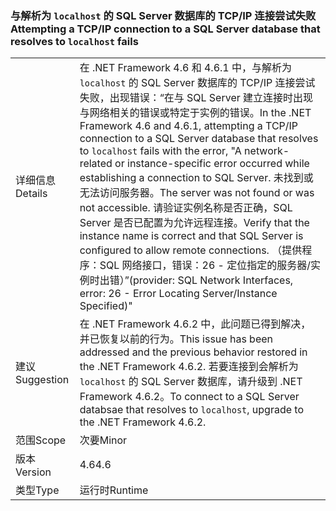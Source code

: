 ### <a name="attempting-a-tcpip-connection-to-a-sql-server-database-that-resolves-to-localhost-fails"></a><span data-ttu-id="81ded-101">与解析为 `localhost` 的 SQL Server 数据库的 TCP/IP 连接尝试失败</span><span class="sxs-lookup"><span data-stu-id="81ded-101">Attempting a TCP/IP connection to a SQL Server database that resolves to `localhost` fails</span></span>

|   |   |
|---|---|
|<span data-ttu-id="81ded-102">详细信息</span><span class="sxs-lookup"><span data-stu-id="81ded-102">Details</span></span>|<span data-ttu-id="81ded-103">在 .NET Framework 4.6 和 4.6.1 中，与解析为 <code>localhost</code> 的 SQL Server 数据库的 TCP/IP 连接尝试失败，出现错误：“在与 SQL Server 建立连接时出现与网络相关的错误或特定于实例的错误。</span><span class="sxs-lookup"><span data-stu-id="81ded-103">In the .NET Framework 4.6 and 4.6.1, attempting a TCP/IP connection to a SQL Server database that resolves to <code>localhost</code> fails with the error, &quot;A network-related or instance-specific error occurred while establishing a connection to SQL Server.</span></span> <span data-ttu-id="81ded-104">未找到或无法访问服务器。</span><span class="sxs-lookup"><span data-stu-id="81ded-104">The server was not found or was not accessible.</span></span> <span data-ttu-id="81ded-105">请验证实例名称是否正确，SQL Server 是否已配置为允许远程连接。</span><span class="sxs-lookup"><span data-stu-id="81ded-105">Verify that the instance name is correct and that SQL Server is configured to allow remote connections.</span></span> <span data-ttu-id="81ded-106">（提供程序：SQL 网络接口，错误：26 - 定位指定的服务器/实例时出错）”</span><span class="sxs-lookup"><span data-stu-id="81ded-106">(provider: SQL Network Interfaces, error: 26 - Error Locating Server/Instance Specified)&quot;</span></span>|
|<span data-ttu-id="81ded-107">建议</span><span class="sxs-lookup"><span data-stu-id="81ded-107">Suggestion</span></span>|<span data-ttu-id="81ded-108">在 .NET Framework 4.6.2 中，此问题已得到解决，并已恢复以前的行为。</span><span class="sxs-lookup"><span data-stu-id="81ded-108">This issue has been addressed and the previous behavior restored in the .NET Framework 4.6.2.</span></span> <span data-ttu-id="81ded-109">若要连接到会解析为 <code>localhost</code> 的 SQL Server 数据库，请升级到 .NET Framework 4.6.2。</span><span class="sxs-lookup"><span data-stu-id="81ded-109">To connect to a SQL Server databsae that resolves to <code>localhost</code>, upgrade to the .NET Framework 4.6.2.</span></span>|
|<span data-ttu-id="81ded-110">范围</span><span class="sxs-lookup"><span data-stu-id="81ded-110">Scope</span></span>|<span data-ttu-id="81ded-111">次要</span><span class="sxs-lookup"><span data-stu-id="81ded-111">Minor</span></span>|
|<span data-ttu-id="81ded-112">版本</span><span class="sxs-lookup"><span data-stu-id="81ded-112">Version</span></span>|<span data-ttu-id="81ded-113">4.6</span><span class="sxs-lookup"><span data-stu-id="81ded-113">4.6</span></span>|
|<span data-ttu-id="81ded-114">类型</span><span class="sxs-lookup"><span data-stu-id="81ded-114">Type</span></span>|<span data-ttu-id="81ded-115">运行时</span><span class="sxs-lookup"><span data-stu-id="81ded-115">Runtime</span></span>|

